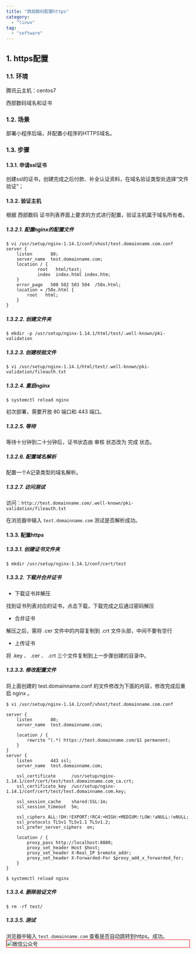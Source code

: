 ```yaml
---
title: "西部数码配置https"
category:
  - "linux"
tag:
  - "software"
---
```


## 1. https配置

### 1.1. 环境

腾讯云主机：centos7

西部数码域名和证书

### 1.2. 场景

部署小程序后端，并配置小程序的HTTPS域名。

### 1.3. 步骤

#### 1.3.1. 申请ssl证书

创建ssl的证书，创建完成之后付款、补全认证资料，在域名验证类型处选择“文件验证”；

#### 1.3.2. 验证主机

根据 西部数码 证书列表界面上要求的方式进行配置，验证主机属于域名所有者。

##### 1.3.2.1. 配置nginx的配置文件

```
$ vi /usr/setup/nginx-1.14.1/conf/vhost/test.domainname.com.conf
server {
    listen       80;
    server_name  test.domainname.com;
    location / {
            root   html/test;
            index  index.html index.htm;
    }
    error_page   500 502 503 504  /50x.html;
    location = /50x.html {
        root   html;
    }
}
```

##### 1.3.2.2. 创建文件夹

```
$ mkdir -p /usr/setup/nginx-1.14.1/html/test/.well-known/pki-validation
```

##### 1.3.2.3. 创建校验文件

```
$ vi /usr/setup/nginx-1.14.1/html/test/.well-known/pki-validation/fileauth.txt
```

##### 1.3.2.4. 重启nginx

```
$ systemctl reload nginx
```

初次部署，需要开放 80 端口和 443 端口。

##### 1.3.2.5. 等待

等待十分钟到二十分钟后，证书状态由 审核 状态改为 完成 状态。

##### 1.3.2.6. 配置域名解析

配置一个A记录类型的域名解析。


##### 1.3.2.7. 访问测试

访问：`http://test.domainname.com/.well-known/pki-validation/fileauth.txt`

在浏览器中输入 `test.domainname.com` 测试是否解析成功。

#### 1.3.3. 配置https

##### 1.3.3.1. 创建证书文件夹

```
$ mkdir /usr/setup/nginx-1.14.1/conf/cert/test
```

##### 1.3.3.2. 下载并合并证书

- 下载证书并解压

找到证书列表对应的证书，点击下载，下载完成之后通过密码解压

- 合并证书

解压之后，需将 .cer 文件中的内容复制到 .crt 文件头部，中间不要有空行

- 上传证书

将 .key 、 .cer 、 .crt 三个文件复制到上一步骤创建的目录中。

##### 1.3.3.3. 修改配置文件

将上面创建的 test.domainname.conf 的文件修改为下面的内容，修改完成后重启 nginx 。

```
$ vi /usr/setup/nginx-1.14.1/conf/vhost/test.domainname.com.conf

server {
    listen       80;
    server_name  test.domainname.com;

    location / {
        rewrite ^(.*) https://test.domainname.com/$1 permanent;
    }
}
server {
    listen       443 ssl;
    server_name  test.domainname.com;

    ssl_certificate      /usr/setup/nginx-1.14.1/conf/cert/test/test.domainname.com_ca.crt;
    ssl_certificate_key  /usr/setup/nginx-1.14.1/conf/cert/test/test.domainname.com.key;

    ssl_session_cache    shared:SSL:1m;
    ssl_session_timeout  5m;

    ssl_ciphers ALL:!DH:!EXPORT:!RC4:+HIGH:+MEDIUM:!LOW:!aNULL:!eNULL;
    ssl_protocols TLSv1 TLSv1.1 TLSv1.2;
    ssl_prefer_server_ciphers  on;

    location / {
        proxy_pass http://localhost:8080;
        proxy_set_header Host $host;
        proxy_set_header X-Real_IP $remote_addr;
        proxy_set_header X-Forwarded-For $proxy_add_x_forwarded_for;
    }
}

$ systemctl reload nginx
```

##### 1.3.3.4. 删除验证文件

```
$ rm -rf test/
```

##### 1.3.3.5. 测试

浏览器中输入 `test.domainname.com` 查看是否自动跳转到https。成功。
<img style="border:1px red solid; display:block; margin:0 auto;" :src="$withBase('/qrcode.jpg')" alt="微信公众号" />
